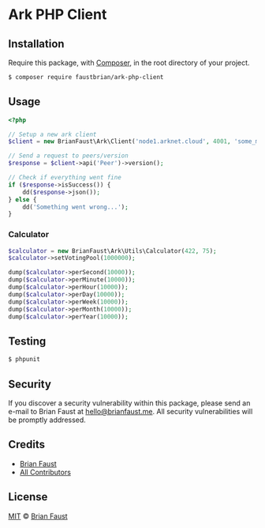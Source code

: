 # Ark PHP Client

## Installation

Require this package, with [Composer](https://getcomposer.org/), in the root directory of your project.

``` bash
$ composer require faustbrian/ark-php-client
```

## Usage

``` php
<?php

// Setup a new ark client
$client = new BrianFaust\Ark\Client('node1.arknet.cloud', 4001, 'some_magical_nethash', '1.0.1');

// Send a request to peers/version
$response = $client->api('Peer')->version();

// Check if everything went fine
if ($response->isSuccess()) {
    dd($response->json());
} else {
    dd('Something went wrong...');
}
```

### Calculator

```php
$calculator = new BrianFaust\Ark\Utils\Calculator(422, 75);
$calculator->setVotingPool(1000000);

dump($calculator->perSecond(10000));
dump($calculator->perMinute(10000));
dump($calculator->perHour(10000));
dump($calculator->perDay(10000));
dump($calculator->perWeek(10000));
dump($calculator->perMonth(10000));
dump($calculator->perYear(10000));
```

## Testing

``` bash
$ phpunit
```

## Security

If you discover a security vulnerability within this package, please send an e-mail to Brian Faust at hello@brianfaust.me. All security vulnerabilities will be promptly addressed.

## Credits

- [Brian Faust](https://github.com/faustbrian)
- [All Contributors](../../contributors)

## License

[MIT](LICENSE) © [Brian Faust](https://brianfaust.me)
